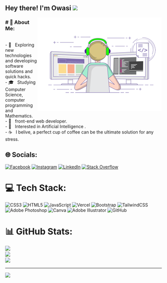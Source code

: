 <h2> Hey there! I'm Owasi <img src="https://github.com/souvikguria98/souvikguria98/blob/master/Hi.gif" width="25"></h2>
<img align="right" alt="GIF" src="https://raw.githubusercontent.com/devSouvik/devSouvik/master/gif3.gif" width="400"/>

<h3># 💫 About Me:</h3> <br>
- 🤔 &nbsp; Exploring new technologies and developing software solutions and quick hacks.<br>
- 🎓 &nbsp; Studying Computer Science, computer programming and Mathematics.<br>
- 💼 &nbsp; front-end web developer.<br>
- 🌱 &nbsp; Interested in Artificial Intelligence .<br>
- ☕ &nbsp; I belive, a perfect cup of coffee can be the ultimate solution for any stress. <br>


## 🌐 Socials:
[![Facebook](https://img.shields.io/badge/Facebook-%231877F2.svg?logo=Facebook&logoColor=white)](https://facebook.com/https://www.facebook.com/owsiul.sani) [![Instagram](https://img.shields.io/badge/Instagram-%23E4405F.svg?logo=Instagram&logoColor=white)](https://instagram.com/https://www.instagram.com/owasiulsane/) [![LinkedIn](https://img.shields.io/badge/LinkedIn-%230077B5.svg?logo=linkedin&logoColor=white)](https://linkedin.com/in/https://www.linkedin.com/in/super-sani-a9a512248/?trk=opento_sprofile_topcard) [![Stack Overflow](https://img.shields.io/badge/-Stackoverflow-FE7A16?logo=stack-overflow&logoColor=white)](https://stackoverflow.com/users/https://stackoverflow.com/users/26516525/super-sani) 

# 💻 Tech Stack:
![CSS3](https://img.shields.io/badge/css3-%231572B6.svg?style=for-the-badge&logo=css3&logoColor=white) ![HTML5](https://img.shields.io/badge/html5-%23E34F26.svg?style=for-the-badge&logo=html5&logoColor=white) ![JavaScript](https://img.shields.io/badge/javascript-%23323330.svg?style=for-the-badge&logo=javascript&logoColor=%23F7DF1E) ![Vercel](https://img.shields.io/badge/vercel-%23000000.svg?style=for-the-badge&logo=vercel&logoColor=white) ![Bootstrap](https://img.shields.io/badge/bootstrap-%238511FA.svg?style=for-the-badge&logo=bootstrap&logoColor=white) ![TailwindCSS](https://img.shields.io/badge/tailwindcss-%2338B2AC.svg?style=for-the-badge&logo=tailwind-css&logoColor=white) ![Adobe Photoshop](https://img.shields.io/badge/adobe%20photoshop-%2331A8FF.svg?style=for-the-badge&logo=adobe%20photoshop&logoColor=white) ![Canva](https://img.shields.io/badge/Canva-%2300C4CC.svg?style=for-the-badge&logo=Canva&logoColor=white) ![Adobe Illustrator](https://img.shields.io/badge/adobe%20illustrator-%23FF9A00.svg?style=for-the-badge&logo=adobe%20illustrator&logoColor=white) ![GitHub](https://img.shields.io/badge/github-%23121011.svg?style=for-the-badge&logo=github&logoColor=white)
# 📊 GitHub Stats:
![](https://github-readme-stats.vercel.app/api?username=Owasiul&theme=dark&hide_border=false&include_all_commits=true&count_private=false)<br/>
![](https://github-readme-streak-stats.herokuapp.com/?user=Owasiul&theme=dark&hide_border=false)<br/>
![](https://github-readme-stats.vercel.app/api/top-langs/?username=Owasiul&theme=dark&hide_border=false&include_all_commits=true&count_private=false&layout=compact)

---
[![](https://visitcount.itsvg.in/api?id=Owasiul&icon=0&color=0)](https://visitcount.itsvg.in)

<!-- Proudly created with GPRM ( https://gprm.itsvg.in ) -->
